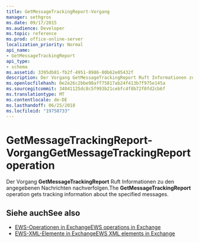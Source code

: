 ```yaml
---
title: GetMessageTrackingReport-Vorgang
manager: sethgros
ms.date: 09/17/2015
ms.audience: Developer
ms.topic: reference
ms.prod: office-online-server
localization_priority: Normal
api_name:
- GetMessageTrackingReport
api_type:
- schema
ms.assetid: 3395db81-fb2f-4951-8986-80b62e05432f
description: Der Vorgang GetMessageTrackingReport Ruft Informationen zu den angegebenen Nachrichten nachverfolgen.
ms.openlocfilehash: 0e2e26c2bbe98aff75817ab24f413b7f975e145a
ms.sourcegitcommit: 34041125dc8c5f993b21cebfc4f8b72f0fd2cb6f
ms.translationtype: MT
ms.contentlocale: de-DE
ms.lasthandoff: 06/25/2018
ms.locfileid: "19758733"
---
```

# <a name="getmessagetrackingreport-operation"></a><span data-ttu-id="1da17-103">GetMessageTrackingReport-Vorgang</span><span class="sxs-lookup"><span data-stu-id="1da17-103">GetMessageTrackingReport operation</span></span>

<span data-ttu-id="1da17-104">Der Vorgang **GetMessageTrackingReport** Ruft Informationen zu den angegebenen Nachrichten nachverfolgen.</span><span class="sxs-lookup"><span data-stu-id="1da17-104">The **GetMessageTrackingReport** operation gets tracking information about the specified messages.</span></span> 
  
## <a name="see-also"></a><span data-ttu-id="1da17-105">Siehe auch</span><span class="sxs-lookup"><span data-stu-id="1da17-105">See also</span></span>

- [<span data-ttu-id="1da17-106">EWS-Operationen in Exchange</span><span class="sxs-lookup"><span data-stu-id="1da17-106">EWS operations in Exchange</span></span>](ews-operations-in-exchange.md)
- [<span data-ttu-id="1da17-107">EWS-XML-Elemente in Exchange</span><span class="sxs-lookup"><span data-stu-id="1da17-107">EWS XML elements in Exchange</span></span>](ews-xml-elements-in-exchange.md)


